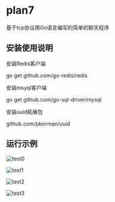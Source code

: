# plan7

基于tcp协议用Go语言编写的简单的聊天程序

安装使用说明
--------------------------------------------------------------------------

安装Redis客户端

go get github.com/go-redis/redis

安装msyql客户端

go get github.com/go-sql-driver/mysql

安装uuid拓展包

github.com/pborman/uuid




运行示例
------------------------------------------------------------
![test0](https://github.com/zhongbo10086/plan7/blob/master/chat_img/chat0.png) 


![test1](https://github.com/zhongbo10086/plan7/blob/master/chat_img/chat1.png) 


![test2](https://github.com/zhongbo10086/plan7/blob/master/chat_img/chat2.png)

 
![test3](https://github.com/zhongbo10086/plan7/blob/master/chat_img/chat3.png) 





